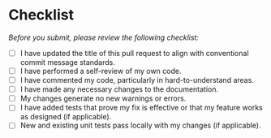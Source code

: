 <!--- Provide a general summary of your changes in the Title above. Use the imperative voice, and follow the format: "type: Subject". The type should be one of the following: feat, fix, docs, refactor, or chore. The subject should be 50 characters or less. -->

# Checklist

*Before you submit, please review the following checklist:*

- [ ] I have updated the title of this pull request to align with conventional commit message standards.
- [ ] I have performed a self-review of my own code.
- [ ] I have commented my code, particularly in hard-to-understand areas.
- [ ] I have made any necessary changes to the documentation.
- [ ] My changes generate no new warnings or errors.
- [ ] I have added tests that prove my fix is effective or that my feature works as designed (if applicable).
- [ ] New and existing unit tests pass locally with my changes (if applicable).
